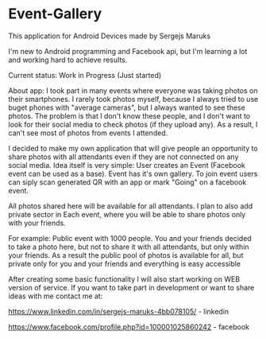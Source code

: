 # Event-Gallery
This application for Android Devices made by Sergejs Maruks

I'm new to Android programming and Facebook api, but I'm learning a lot and working hard to achieve results.

Current status: Work in Progress (Just started)

About app: I took part in many events where everyone was taking photos on their smartphones.
I rarely took photos myself, because I always tried to use buget phones with "average cameras", but I always wanted to see these photos.
The problem is that I don't know these people, and I don't want to look for their social media to check photos (if they upload any). 
As a result, I can't see most of photos from events I attended.

I decided to make my own application that will give people an opportunity to share photos with all attendants even if they are not connected on any social media.
Idea itself is very simple: User creates an Event (Facebook event can be used as a base). Event has it's own gallery.
To join event users can siply scan generated QR with an app or mark "Going" on a facebook event.

All photos shared here will be available for all attendants.
I plan to also add private sector in Each event, where you will be able to share photos only with your friends.

For example: Public event with 1000 people. 
You and your friends decided to take a photo here, but not to share it with all attendants, but only within your friends.
As a result the public pool of photos is available for all, but private only for you and your friends and everything is easy accessible

After creating some basic functionality I will also start working on WEB version of service. 
If you want to take part in development or want to share ideas with me contact me at:

https://www.linkedin.com/in/sergejs-maruks-4bb078105/ - linkedin

https://www.facebook.com/profile.php?id=100001025860242 - facebook
